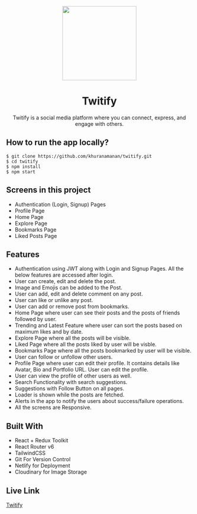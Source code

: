 <div align="center">
<img src="https://res.cloudinary.com/dsuxc3pwu/image/upload/f_auto,q_auto/lglnuneuzfq050hdqrmb" width="200px" />
  <h1>Twitify</h1>
    <p>Twitify is a social media platform where you can connect, express, and engage with others.</p>
 </div>

## How to run the app locally?
```
$ git clone https://github.com/khuranamanan/twitify.git
$ cd twitify
$ npm install
$ npm start
```

## Screens in this project
- Authentication (Login, Signup) Pages
- Profile Page
- Home Page
- Explore Page
- Bookmarks Page
- Liked Posts Page

## Features
- Authentication using JWT along with Login and Signup Pages. All the below features are accessed after login.
- User can create, edit and delete the post.
- Image and Emojis can be added to the Post.
- User can add, edit and delete comment on any post.
- User can like or unlike any post.
- User can add or remove post from bookmarks.
- Home Page where user can see their posts and the posts of friends followed by user.
- Trending and Latest Feature where user can sort the posts based on maximum likes and by date.
- Explore Page where all the posts will be visible. 
- Liked Page where all the posts liked by user will be visble.
- Bookmarks Page where all the posts bookmarked by user will be visible.
- User can follow or unfollow other users.
- Profile Page where user can edit their profile. It contains details like Avatar, Bio and Portfolio URL. User can edit the profile.
- User can view the profile of other users as well.
- Search Functionality with search suggestions.
- Suggestions with Follow Button on all pages.
- Loader is shown while the posts are fetched.
- Alerts in the app to notify the users about success/failure operations.
- All the screens are Responsive.

## Built With
- React + Redux Toolkit
- React Router v6
- TailwindCSS
- Git For Version Control
- Netlify for Deployment
- Cloudinary for Image Storage

## Live Link
[Twitify](https://twitify-khuranamanan.netlify.app/)
